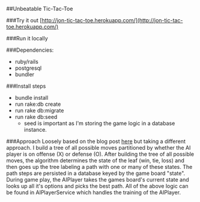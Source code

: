 
##Unbeatable Tic-Tac-Toe

###Try it out
[http://jon-tic-tac-toe.herokuapp.com/](http://jon-tic-tac-toe.herokuapp.com/)


###Run it locally

###Dependencies:
* ruby/rails
* postgresql
* bundler

###Install steps
* bundle install
* run rake:db create
* run rake db:migrate
* run rake db:seed
    * seed is important as I'm storing the game logic in a database instance.

###Approach
Loosely based on the blog post [here](http://neverstopbuilding.com/minimax) but taking a different approach.
I build a tree of all possible moves partitioned by whether the AI player is on offense (X) or defense (O).  After building the tree of all possible moves,
the algorithm determines the state of the leaf (win, tie, loss) and then goes up the tree labeling a path with one or many of these states.
The path steps are persisted in a database keyed by the game board "state".  During game play, the AIPlayer takes the games board's current state and looks up all it's options and picks the best path.
All of the above logic can be found in AIPlayerService which handles the training of the AIPlayer.
